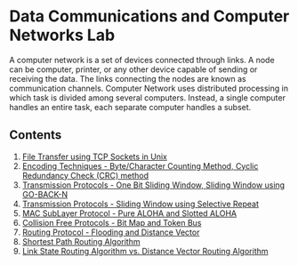 # Data Communications and Computer Networks Lab

A computer network is a set of devices connected through links. A node can be computer, printer, or any other device capable of sending or receiving the data. The links connecting the nodes are known as communication channels.
Computer Network uses distributed processing in which task is divided among several computers. Instead, a single computer handles an entire task, each separate computer handles a subset.

## Contents
1. [File Transfer using TCP Sockets in Unix](https://github.com/nayakastha/networks/tree/main/assignment1)
2. [Encoding Techniques - Byte/Character Counting Method, Cyclic Redundancy Check (CRC) method ](https://github.com/nayakastha/networks/tree/main/assignment2)
3. [Transmission Protocols - One Bit Sliding Window, Sliding Window using GO-BACK-N](https://github.com/nayakastha/networks/tree/main/assignment3)
4. [Transmission Protocols - Sliding Window using Selective Repeat](https://github.com/nayakastha/networks/tree/main/assignment4)
5. [MAC SubLayer Protocol - Pure ALOHA and Slotted ALOHA](https://github.com/nayakastha/networks/tree/main/assignment5)
6. [Collision Free Protocols - Bit Map and Token Bus](https://github.com/nayakastha/networks/tree/main/assignment6)
7. [Routing Protocol - Flooding and Distance Vector](https://github.com/nayakastha/networks/tree/main/assignment7)
8. [Shortest Path Routing Algorithm](https://github.com/nayakastha/networks/tree/main/assignment8)
9. [Link State Routing Algorithm vs. Distance Vector Routing Algorithm](https://github.com/nayakastha/networks/tree/main/assignment9)